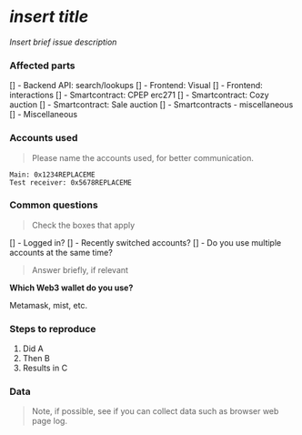 # *insert title*

*Insert brief issue description*

### Affected parts

[] - Backend API: search/lookups
[] - Frontend: Visual
[] - Frontend: interactions
[] - Smartcontract: CPEP erc271
[] - Smartcontract: Cozy auction
[] - Smartcontract: Sale auction
[] - Smartcontracts - miscellaneous
[] - Miscellaneous

### Accounts used

> Please name the accounts used, for better communication.

```
Main: 0x1234REPLACEME
Test receiver: 0x5678REPLACEME
```

### Common questions

> Check the boxes that apply

[] - Logged in?
[] - Recently switched accounts?
[] - Do you use multiple accounts at the same time?

> Answer briefly, if relevant

**Which Web3 wallet do you use?**

Metamask, mist, etc.


### Steps to reproduce

1. Did A
2. Then B
3. Results in C

### Data

> Note, if possible, see if you can collect data such as browser web page log.

